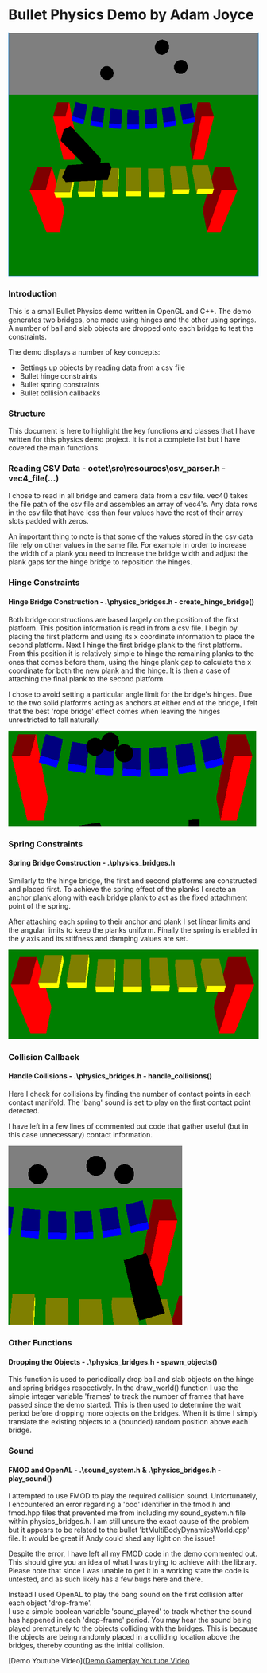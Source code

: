 # Bullet Physics Demo by Adam Joyce

![Physics Demo](https://raw.githubusercontent.com/adamjoyce/octet/working/octet/src/examples/example_shapes/README_images/bridges.PNG "Physics Bridges")

### Introduction
This is a small Bullet Physics demo written in OpenGL and C++.  The demo generates two bridges, one made
using hinges and the other using springs.  A number of ball and slab objects are dropped onto each bridge
to test the constraints.

The demo displays a number of key concepts:
* Settings up objects by reading data from a csv file
* Bullet hinge constraints
* Bullet spring constraints
* Bullet collision callbacks

### Structure
This document is here to highlight the key functions and classes that I have written for this physics
demo project.  It is not a complete list but I have covered the main functions.

### Reading CSV Data - octet\src\resources\csv_parser.h - vec4_file(...)
I chose to read in all bridge and camera data from a csv file.  vec4() takes the file path of the csv file
and assembles an array of vec4's.  Any data rows in the csv file that have less than four values have the rest 
of their array slots padded with zeros.

An important thing to note is that some of the values stored in the csv data file rely on other values in
the same file.  For example in order to increase the width of a plank you need to increase the bridge width
and adjust the plank gaps for the hinge bridge to reposition the hinges.

### Hinge Constraints

#### Hinge Bridge Construction - .\physics_bridges.h - create_hinge_bridge()
Both bridge constructions are based largely on the position of the first platform.  This position information
is read in from a csv file.  I begin by placing the first platform and using its x coordinate information
to place the second platform.  Next I hinge the first bridge plank to the first platform.  From this position
it is relatively simple to hinge the remaining planks to the ones that comes before them, using the hinge plank
gap to calculate the x coordinate for both the new plank and the hinge.  It is then a case of attaching the
final plank to the second platform.

I chose to avoid setting a particular angle limit for the bridge's hinges.  Due to the two solid platforms
acting as anchors at either end of the bridge, I felt that the best 'rope bridge' effect comes when leaving
the hinges unrestricted to fall naturally.

![Hinge Bridge](https://raw.githubusercontent.com/adamjoyce/octet/working/octet/src/examples/example_shapes/README_images/hinge_bridge.PNG "Hinge Bridge")

### Spring Constraints

#### Spring Bridge Construction - .\physics_bridges.h
Similarly to the hinge bridge, the first and second platforms are constructed and placed first.  To 
achieve the spring effect of the planks I create an anchor plank along with each bridge plank to act 
as the fixed attachment point of the spring.

After attaching each spring to their anchor and plank I set linear limits and the angular limits to keep
the planks uniform.  Finally the spring is enabled in the y axis and its stiffness and damping values 
are set.

![Spring Bridge](https://raw.githubusercontent.com/adamjoyce/octet/working/octet/src/examples/example_shapes/README_images/spring_bridge.PNG "Spring Bridge")

### Collision Callback

#### Handle Collisions - .\physics_bridges.h - handle_collisions()
Here I check for collisions by finding the number of contact points in each contact manifold.  The 'bang'
sound is set to play on the first contact point detected.

I have left in a few lines of commented out code that gather useful (but in this case unnecessary) contact
information.

![Collision Objects](https://raw.githubusercontent.com/adamjoyce/octet/working/octet/src/examples/example_shapes/README_images/collision_objects.PNG "Collision Objects")

### Other Functions

#### Dropping the Objects - .\physics_bridges.h - spawn_objects()
This function is used to periodically drop ball and slab objects on the hinge and spring bridges 
respectively.  In the draw_world() function I use the simple integer variable 'frames' to track the
number of frames that have passed since the demo started.  This is then used to determine the wait 
period before dropping more objects on the bridges.  When it is time I simply translate the existing objects
to a (bounded) random position above each bridge.

### Sound

#### FMOD and OpenAL - .\sound_system.h & .\physics_bridges.h - play_sound()
I attempted to use FMOD to play the required collision sound.  Unfortunately, I encountered an error 
regarding a 'bod' identifier in the fmod.h and fmod.hpp files that prevented me from including my 
sound_system.h file within physics_bridges.h.  I am still unsure the exact cause of the problem but
it appears to be related to the bullet 'btMultiBodyDynamicsWorld.cpp' file.  It would be great if 
Andy could shed any light on the issue!

Despite the error, I have left all my FMOD code in the demo commented out. This should give you an idea 
of what I was trying to achieve with the library.  Please note that since I was unable to get it in a
working state the code is untested, and as such likely has a few bugs here and there.

Instead I used OpenAL to play the bang sound on the first collision after each object 'drop-frame'.  
I use a simple boolean variable 'sound_played' to track whether the sound has happened in each 
'drop-frame' period.  You may hear the sound being played prematurely to the objects colliding with
the bridges.  This is because the objects are being randomly placed in a colliding location above
the bridges, thereby counting as the initial collision.


[Demo Youtube Video]([Demo Gameplay Youtube Video](https://www.youtube.com/watch?v=CTASXvUjPmk "Demo Youtube Video")